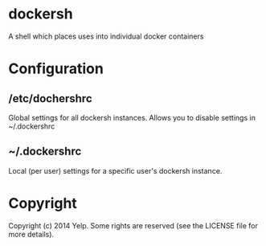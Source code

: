 dockersh
========

A shell which places uses into individual docker containers

Configuration
=============

/etc/dochershrc
---------------

Global settings for all dockersh instances. Allows you to disable settings
in ~/.dockershrc


~/.dockershrc
-------------

Local (per user) settings for a specific user's dockersh instance.


Copyright
=========

Copyright (c) 2014 Yelp. Some rights are reserved (see the LICENSE file for more details).

